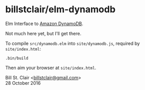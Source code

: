 # billstclair/elm-dynamodb

Elm Interface to [Amazon DynamoDB](https://aws.amazon.com/dynamodb/).

Not much here yet, but I'll get there.

To compile `src/dynamodb.elm` into `site/dynamodb.js`, required by `site/index.html`:

```
.bin/build
```

Then aim your browser at `site/index.html`.

Bill St. Clair &lt;billstclair@gmail.com&gt;<br/>
28 October 2016

